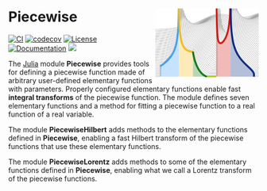 # Piecewise <a href='https://ChristopheBerthod.github.io/Piecewise.jl/dev'><img src="docs/src/assets/logo.png" align="right" height="138.5" /></a>

[![CI](https://github.com/ChristopheBerthod/Piecewise.jl/actions/workflows/CI.yml/badge.svg)](https://github.com/ChristopheBerthod/Piecewise.jl/actions/workflows/CI.yml)
[![codecov](https://codecov.io/gh/ChristopheBerthod/Piecewise.jl/graph/badge.svg?token=cXaZZi9hdM)](https://codecov.io/gh/ChristopheBerthod/Piecewise.jl)
[![License](https://img.shields.io/badge/license-MIT-green.svg)](https://github.com/ChristopheBerthod/Piecewise.jl/LICENSE)
[![Documentation](https://github.com/ChristopheBerthod/Piecewise.jl/actions/workflows/Documenter.yml/badge.svg)](https://github.com/ChristopheBerthod/Piecewise.jl/actions/workflows/Documenter.yml)
[![](https://img.shields.io/badge/docs-dev-blue.svg)](https://ChristopheBerthod.github.io/Piecewise.jl/dev)
<!--[![](https://img.shields.io/badge/docs-stable-blue.svg)](https://ChristopheBerthod.github.io/Piecewise.jl/stable)-->

The [Julia](https://julialang.org/) module **Piecewise** provides tools for defining a piecewise function made of arbitrary user-defined elementary functions with parameters. Properly configured elementary functions enable fast **integral transforms** of the piecewise function. The module defines seven elementary functions and a method for fitting a piecewise function to a real function of a real variable.

The module **PiecewiseHilbert** adds methods to the elementary functions defined in **Piecewise**, enabling a fast Hilbert transform of the piecewise functions that use these elementary functions.

The module **PiecewiseLorentz** adds methods to some of the elementary functions defined in **Piecewise**, enabling what we call a Lorentz transform of the piecewise functions.
